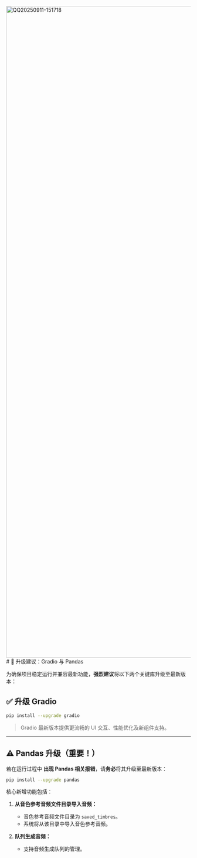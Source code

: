 <img width="3720" height="1774" alt="QQ20250911-151718" src="https://github.com/user-attachments/assets/ae4ec1c7-3d26-486f-9c76-2cf8423a117a" />
# 📌 升级建议：Gradio 与 Pandas

为确保项目稳定运行并兼容最新功能，**强烈建议**将以下两个关键库升级至最新版本：

## ✅ 升级 Gradio

```bash
pip install --upgrade gradio
```

> Gradio 最新版本提供更流畅的 UI 交互、性能优化及新组件支持。

---

## ⚠️ Pandas 升级（重要！）

若在运行过程中 **出现 Pandas 相关报错**，请**务必**将其升级至最新版本：

```bash
pip install --upgrade pandas
```
核心新增功能包括：

1. **从音色参考音频文件目录导入音频：**

   * 音色参考音频文件目录为 `saved_timbres`。
   * 系统将从该目录中导入音色参考音频。

2. **队列生成音频：**

   * 支持音频生成队列的管理。
